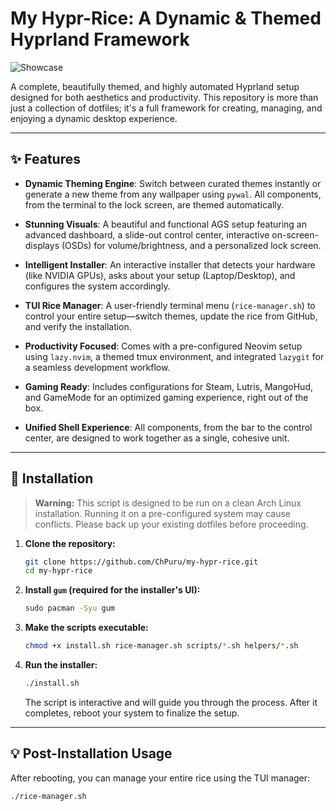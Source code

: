# My Hypr-Rice: A Dynamic & Themed Hyprland Framework

![Showcase](docs/showcase.png)

A complete, beautifully themed, and highly automated Hyprland setup designed for both aesthetics and productivity. This repository is more than just a collection of dotfiles; it's a full framework for creating, managing, and enjoying a dynamic desktop experience.

---

## ✨ Features

* **Dynamic Theming Engine**: Switch between curated themes instantly or generate a new theme from any wallpaper using `pywal`. All components, from the terminal to the lock screen, are themed automatically.

* **Stunning Visuals**: A beautiful and functional AGS setup featuring an advanced dashboard, a slide-out control center, interactive on-screen-displays (OSDs) for volume/brightness, and a personalized lock screen.

* **Intelligent Installer**: An interactive installer that detects your hardware (like NVIDIA GPUs), asks about your setup (Laptop/Desktop), and configures the system accordingly.

* **TUI Rice Manager**: A user-friendly terminal menu (`rice-manager.sh`) to control your entire setup—switch themes, update the rice from GitHub, and verify the installation.

* **Productivity Focused**: Comes with a pre-configured Neovim setup using `lazy.nvim`, a themed tmux environment, and integrated `lazygit` for a seamless development workflow.

* **Gaming Ready**: Includes configurations for Steam, Lutris, MangoHud, and GameMode for an optimized gaming experience, right out of the box.

* **Unified Shell Experience**: All components, from the bar to the control center, are designed to work together as a single, cohesive unit.

---

## 🚀 Installation

> **Warning:** This script is designed to be run on a clean Arch Linux installation. Running it on a pre-configured system may cause conflicts. Please back up your existing dotfiles before proceeding.

1. **Clone the repository:**

    ```bash
    git clone https://github.com/ChPuru/my-hypr-rice.git
    cd my-hypr-rice
    ```

2. **Install `gum` (required for the installer's UI):**

    ```bash
    sudo pacman -Syu gum
    ```

3. **Make the scripts executable:**

    ```bash
    chmod +x install.sh rice-manager.sh scripts/*.sh helpers/*.sh
    ```

4. **Run the installer:**

    ```bash
    ./install.sh
    ```

    The script is interactive and will guide you through the process. After it completes, reboot your system to finalize the setup.

---

## 💡 Post-Installation Usage

After rebooting, you can manage your entire rice using the TUI manager:

```bash
./rice-manager.sh
